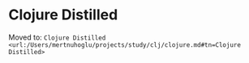 
# Clojure Distilled

Moved to: `Clojure Distilled <url:/Users/mertnuhoglu/projects/study/clj/clojure.md#tn=Clojure Distilled>`

